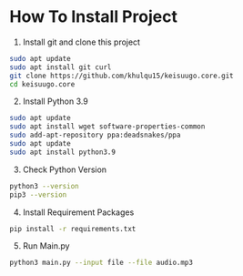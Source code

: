# How To Install Project

1. Install git and clone this project
``` bash
sudo apt update 
sudo apt install git curl
git clone https://github.com/khulqu15/keisuugo.core.git
cd keisuugo.core
```

2. Install Python 3.9
``` bash
sudo apt update 
sudo apt install wget software-properties-common 
sudo add-apt-repository ppa:deadsnakes/ppa 
sudo apt update 
sudo apt install python3.9 
```

3. Check Python Version
``` bash
python3 --version
pip3 --version
```

4. Install Requirement Packages
``` bash
pip install -r requirements.txt
```

5. Run Main.py
``` bash
python3 main.py --input file --file audio.mp3
```